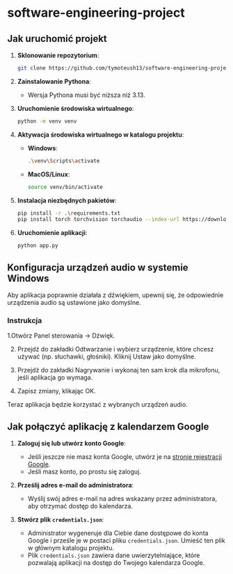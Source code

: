 # software-engineering-project

## Jak uruchomić projekt

1. **Sklonowanie repozytorium**:
    ```bash
    git clone https://github.com/tymoteush13/software-engineering-project.git
    ```

2. **Zainstalowanie Pythona**:
    - Wersja Pythona musi być niższa niż 3.13.

3. **Uruchomienie środowiska wirtualnego**:
    ```bash
    python -m venv venv
    ```

4. **Aktywacja środowiska wirtualnego w katalogu projektu**:
    - **Windows**:
      ```bash
      .\venv\Scripts\activate
      ```
    - **MacOS/Linux**:
      ```bash
      source venv/bin/activate
      ```

5. **Instalacja niezbędnych pakietów**:
    ```bash
    pip install -r .\requirements.txt
    pip install torch torchvision torchaudio --index-url https://download.pytorch.org/whl/cu118
    ```

6. **Uruchomienie aplikacji**:
    ```bash
    python app.py
    ```

## Konfiguracja urządzeń audio w systemie Windows

Aby aplikacja poprawnie działała z dźwiękiem, upewnij się, że odpowiednie urządzenia audio są ustawione jako domyślne.

### Instrukcja

1.Otwórz Panel sterowania → Dźwięk.

2. Przejdź do zakładki Odtwarzanie i wybierz urządzenie, które chcesz używać (np. słuchawki, głośniki). Kliknij Ustaw jako domyślne.

3. Przejdź do zakładki Nagrywanie i wykonaj ten sam krok dla mikrofonu, jeśli aplikacja go wymaga.

4. Zapisz zmiany, klikając OK.

Teraz aplikacja będzie korzystać z wybranych urządzeń audio.

    
## Jak połączyć aplikację z kalendarzem Google

1. **Zaloguj się lub utwórz konto Google**:
    - Jeśli jeszcze nie masz konta Google, utwórz je na [stronie rejestracji Google](https://accounts.google.com/signup).
    - Jeśli masz konto, po prostu się zaloguj.

2. **Prześlij adres e-mail do administratora**:
    - Wyślij swój adres e-mail na adres wskazany przez administratora, aby otrzymać dostęp do kalendarza.

3. **Stwórz plik `credentials.json`**:
    - Administrator wygeneruje dla Ciebie dane dostępowe do konta Google i prześle je w postaci pliku `credentials.json`. Umieść ten plik w głównym katalogu projektu.
    - Plik `credentials.json` zawiera dane uwierzytelniające, które pozwalają aplikacji na dostęp do Twojego kalendarza Google.

